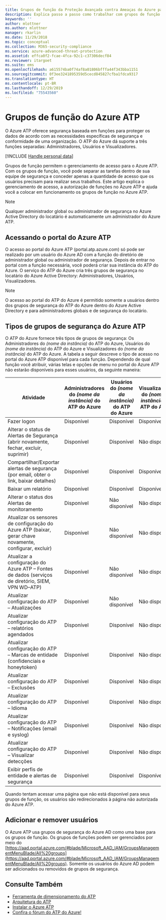 ```yaml
---
title: Grupos de função da Proteção Avançada contra Ameaças do Azure para gerenciamento de acesso | Microsoft Docs
description: Explica passo a passo como trabalhar com grupos de função do Azure ATP.
keywords: ''
author: mlottner
ms.author: mlottner
manager: rkarlin
ms.date: 11/29/2018
ms.topic: conceptual
ms.collection: M365-security-compliance
ms.service: azure-advanced-threat-protection
ms.assetid: effca0f2-fcae-4fca-92c1-c37306decf84
ms.reviewer: itargoet
ms.suite: ems
ms.openlocfilehash: a615574ba0f74af8a01806bfffa44f343bba1151
ms.sourcegitcommit: 0f3ee3241895359d5cecd845827cfba1fdca9317
ms.translationtype: HT
ms.contentlocale: pt-BR
ms.lasthandoff: 12/29/2019
ms.locfileid: "75543560"
---
```

# <a name="azure-atp-role-groups"></a>Grupos de função do Azure ATP

O Azure ATP oferece segurança baseada em funções para proteger os dados de acordo com as necessidades específicas de segurança e conformidade de uma organização. O ATP do Azure dá suporte a três funções separadas: Administradores, Usuários e Visualizadores. 

[!INCLUDE [Handle personal data](../includes/gdpr-intro-sentence.md)]

Grupos de função permitem o gerenciamento de acesso para o Azure ATP. Com os grupos de função, você pode separar as tarefas dentro de sua equipe de segurança e conceder apenas a quantidade de acesso que os usuários precisam para realizar seus trabalhos. Este artigo explica o gerenciamento de acesso, a autorização de funções no Azure ATP e ajuda você a colocar em funcionamento os grupos de função no Azure ATP.

> [!NOTE]
> Qualquer administrador global ou administrador de segurança no Azure Active Directory do locatário é automaticamente um administrador do Azure ATP.

## <a name="accessing-the-azure-atp-portal"></a>Acessando o portal do Azure ATP

O acesso ao portal do Azure ATP (portal.atp.azure.com) só pode ser realizado por um usuário do Azure AD com a função do diretório de administrador global ou administrador de segurança. Depois de entrar no portal com a função necessária, você poderá criar sua instância do ATP do Azure. O serviço do ATP do Azure cria três grupos de segurança no locatário do Azure Active Directory: Administradores, Usuários, Visualizadores. 

> [!NOTE]
> O acesso ao portal do ATP do Azure é permitido somente a usuários dentro dos grupos de segurança do ATP do Azure dentro do Azure Active Directory e para administradores globais e de segurança do locatário.


## <a name="types-of-azure-atp-security-groups"></a>Tipos de grupos de segurança do Azure ATP 

O ATP do Azure fornece três tipos de grupos de segurança: Os Administradores do *(nome da instância)* do ATP do Azure, Usuários do *(nome da instância)* do ATP do Azure e Visualizadores do *(nome da instância)* do ATP do Azure. A tabela a seguir descreve o tipo de acesso no portal do Azure ATP disponível para cada função. Dependendo de qual função você atribuir, várias telas e opções de menu no portal do Azure ATP não estarão disponíveis para esses usuários, da seguinte maneira:

|Atividade |Administradores do *(nome da instância)* do ATP do Azure|Usuários do *(nome da instância)* do ATP do Azure|Visualizadores do *(nome da instância)* do ATP do Azure|
|----|----|----|----|
|Fazer logon|Disponível|Disponível|Disponível|
|Alterar o status de Alertas de Segurança (abrir novamente, fechar, excluir, suprimir)|Disponível|Disponível|Não disponível|
|Compartilhar/Exportar alertas de segurança (por email, obter o link, baixar detalhes)|Disponível|Disponível|Disponível|
|Baixar um relatório|Disponível|Disponível|Disponível|
|Alterar o status dos Alertas de monitoramento|Disponível|Não disponível|Não disponível|
|Atualizar os sensores de configuração do Azure ATP (baixar, gerar chave novamente, configurar, excluir)|Disponível|Não disponível|Não disponível|
|Atualizar a configuração do Azure ATP – Fontes de dados (serviços de diretório, SIEM, VPN WD–ATP)|Disponível|Não disponível|Não disponível|
|Atualizar configuração do ATP – Atualizações|Disponível|Não disponível|Não disponível|
|Atualizar configuração do ATP – relatórios agendados|Disponível|Disponível|Não disponível|
|Atualizar configuração do ATP – Marcas de entidade (confidenciais e honeytoken)|Disponível|Disponível|Não disponível|
|Atualizar configuração do ATP – Exclusões|Disponível|Disponível|Não disponível|
|Atualizar configuração do ATP – Idioma|Disponível|Disponível|Não disponível|
|Atualizar configuração do ATP – Notificações (email e syslog)|Disponível|Disponível|Não disponível|
|Atualizar configuração do ATP – Visualizar detecções|Disponível|Disponível|Não disponível|
|Exibir perfis de entidade e alertas de segurança|Disponível|Disponível|Disponível|


Quando tentam acessar uma página que não está disponível para seus grupos de função, os usuários são redirecionados à página não autorizada do Azure ATP. 

## <a name="add-and-remove-users"></a>Adicionar e remover usuários 


O Azure ATP usa grupos de segurança do Azure AD como uma base para os grupos de função. Os grupos de funções podem ser gerenciados por meio do [https://aad.portal.azure.com/#blade/Microsoft_AAD_IAM/GroupsManagementMenuBlade/All%20groups](https://aad.portal.azure.com/#blade/Microsoft_AAD_IAM/GroupsManagementMenuBlade/All%20groups). Somente os usuários do Azure AD podem ser adicionados ou removidos de grupos de segurança. 

## <a name="see-also"></a>Consulte Também
- [Ferramenta de dimensionamento do ATP](https://aka.ms/aatpsizingtool)
- [Arquitetura do ATP](atp-architecture.md)
- [Instalar o Azure ATP](install-atp-step1.md)
- [Confira o fórum do ATP do Azure!](https://aka.ms/azureatpcommunity)

